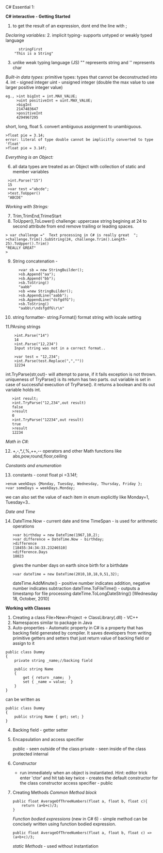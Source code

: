 C# Essential 1:


**C# interactive - Getting Started**
1. to get the result of an expression, dont end the line with ;

*Declaring variables:*
2. implicit typing- supports untyped or weakly typed language

``` eg., var stringFirst = "This is a String";
      stringFirst
	"This is a String"
```
3. unlike weak typing language (JS) "" represents string and '' represents char

*Built-in data types:*
primitive types: types that cannot be deconstructed into 
4. int - signed integer
   uint - unsigned integer (double the max value to use larger positive integer value)
   
 ```
 eg., >int bigInt = int.MAX_VALUE;
      >uint positiveInt = uint.MAX_VALUE;
      >bigInt
      2147483647
      >positiveInt
      4294967295
```
short, long, float
5. convert ambiguous assignment to unambiguous.
```
>float pie = 3.14;
error: literal of type double cannot be implicitly converted to type 'float'
>float pie = 3.14f;
```
*Everything is an Object:*

6. all data types are treated as an Object with collection of static and member variables
```
 >int.Parse("15")
 15
 >var test ="abcde";
 >test.ToUpper()
 "ABCDE"
``` 
*Working with Strings:*

7. Trim,TrimEnd,TrimeStart
8. ToUpper(),ToLower()
challenge: 
uppercase string begining at 24 to second attribute from end
remove trailing or leading spaces.
```
> var challenge ="  Text processing in C# is really great  ";
>challenge.Trim().SubString(24, challenge.Trim().Length-25).ToUpper().Trim()
"REALLY GREAT"
>
```
9. String concatenation - 
```
      >var sb = new StringBuilder();
      >sb.Append("aa");
      >sb.Append("bb");
      >sb.ToString()
      "aabb"
      >sb =new StringBuilder();
      >sb.AppendLine("aabb");
      >sb.AppendLine("dsfgdfG");
      >sb.ToString()
      "aabb\r\ndsfgdfG\r\n"
```
10. string formatter- string.Format()
format string with locale setting

11.PArsing strings
```
    >int.Parse("14")
    14
    >int.Parse("12,234")
    Input string was not in a correct format..

    >var test = "12,234";
    >int.Parse(test.Replace(",",""))
    12234
```

int.TryParse(str,out)- will attempt to parse, if it fails exception is not thrown. uniqueness of TryParse() is its return has two parts.
out variable is set in case of successful execution of TryParse(). it returns a boolean and its out variable holds int.

```
   >int result;
   >int.TryParse("12,234",out result)
   false
   >result
   0
   >int.TryParse("12234",out result)
   true
   >result
   12234
```
*Math in C#:*

12. +,-,*,/,%,++,-- operators and other Math functions like abs,pow,round,floor,ceiling

*Constants and enumeration*

13. constants - const float pi =3.14f;
```
>enum weekDays {Monday, Tuesday, Wednesday, Thursday, Friday };
>var someDays = weekDays.Monday;
```
we can also set the value of each item in enum explicitly like Monday=1, Tuesday=3..

*Date and Time*

14. DateTime.Now -	current date and time
    TimeSpan - is used for arithmetic operations
    
    ```
    >var birthday = new DateTime(1967,10,2);
    >var difference = DateTime.Now - birthday;
    >difference
    [18455:34:34:33.23246510]
    >difference.Days
    18023
    ```
    gives the number days on earth since birth for a birthdate
    
    ```
    >var dateTime = new DateTime(2010,10,18,9,51,32);
    ```
    dateTime.AddMinute() - positive number indicates addition, negative number indicates subtraction
    dateTime.ToFileTime() - outputs a timestamp for file processing
    dateTime.ToLongDateString()
    [Wednesday 18, October, 2010]


**Working with Classes**

1. Creating a class
	File>New>Project -> ClassLibrary(.dll) - VC++
2. Namespaces
	similar to package in Java
3. Auto-properties - Automatic property in C# is a property that has backing field generated by compiler. It saves developers from writing primitive getters and setters that just return value of backing field or assign to it
```
public class Dummy
{
    private string _name;//backing field
 
    public string Name
    {
        get { return _name;  }
        set { _name = value;  }
    }
}
```
can be written as
```
public class Dummy
{
    public string Name { get; set; }
}
```
4. Backing field - getter setter
5. Encapsulation and access specifier

    public  - seen outside of the class
    private - seen inside of the class
    protected
    internal
    
6. Constructor
	- run immediately when an object is instantiated.
	Hint: editor trick enter 'ctor' and hit tab key twice - creates the default constructor for the class
	constructor access specifier - public
	
7. Creating Methods
	*Common Method block*
	```
	public float AverageOfThreeNumbers(float a, float b, float c){
		return (a+b+c)/3;
	}
	```
	*Function bodied expressions* (new in C# 6)
		- simple method can be concisely written using function bodied expression.
	```
	public float AverageOfThreeNumbers(float a, float b, float c) => (a+b+c)/3;
	```
	*static Methods* - used without instantiation
	


    








